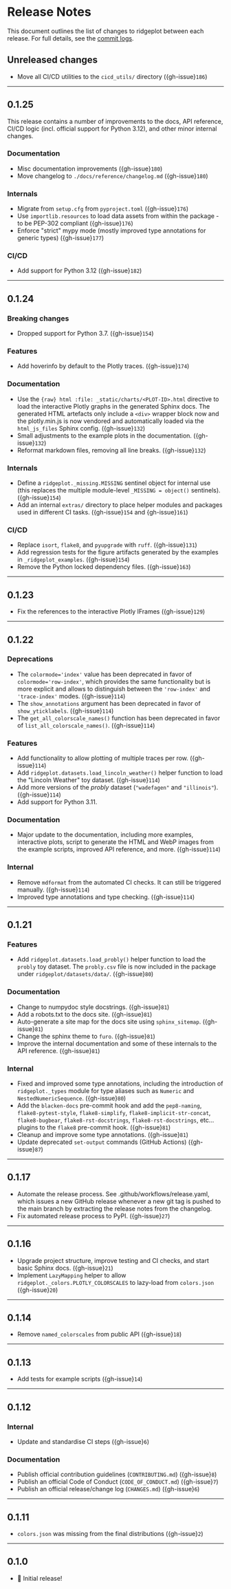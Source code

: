 # Release Notes

This document outlines the list of changes to ridgeplot between each release. For full details, see the [commit logs](https://github.com/tpvasconcelos/ridgeplot/commits/).

Unreleased changes
------------------

- Move all CI/CD utilities to the `cicd_utils/` directory ({gh-issue}`186`)

---

0.1.25
------

This release contains a number of improvements to the docs, API reference, CI/CD logic (incl. official support for Python 3.12), and other minor internal changes.

### Documentation

- Misc documentation improvements ({gh-issue}`180`)
- Move changelog to `./docs/reference/changelog.md` ({gh-issue}`180`)

### Internals

- Migrate from `setup.cfg` from `pyproject.toml` ({gh-issue}`176`)
- Use `importlib.resources` to load data assets from within the package - to be PEP-302 compliant ({gh-issue}`176`)
- Enforce "strict" mypy mode (mostly improved type annotations for generic types) ({gh-issue}`177`)

### CI/CD

- Add support for Python 3.12 ({gh-issue}`182`)

---

0.1.24
------

### Breaking changes

- Dropped support for Python 3.7. ({gh-issue}`154`)

### Features

- Add hoverinfo by default to the Plotly traces. ({gh-issue}`174`)

### Documentation

- Use the `{raw} html :file: _static/charts/<PLOT-ID>.html` directive to load the interactive Plotly graphs in the generated Sphinx docs. The generated HTML artefacts only include a `<div>` wrapper block now and the plotly.min.js is now vendored and automatically loaded via the `html_js_files` Sphinx config. ({gh-issue}`132`)
- Small adjustments to the example plots in the documentation. ({gh-issue}`132`)
- Reformat markdown files, removing all line breaks. ({gh-issue}`132`)

### Internals

- Define a `ridgeplot._missing.MISSING` sentinel object for internal use (this replaces the multiple module-level `_MISSING = object()` sentinels). ({gh-issue}`154`)
- Add an internal `extras/` directory to place helper modules and packages used in different CI tasks. ({gh-issue}`154` and {gh-issue}`161`)

### CI/CD

- Replace `isort`, `flake8`, and `pyupgrade` with `ruff`. ({gh-issue}`131`)
- Add regression tests for the figure artifacts generated by the examples in `_ridgeplot_examples`. ({gh-issue}`154`)
- Remove the Python locked dependency files. ({gh-issue}`163`)

---

0.1.23
------

- Fix the references to the interactive Plotly IFrames ({gh-issue}`129`)

---

0.1.22
------

### Deprecations

- The `colormode='index'` value has been deprecated in favor of `colormode='row-index'`, which provides the same functionality but is more explicit and allows to distinguish between the `'row-index'` and `'trace-index'` modes. ({gh-issue}`114`)
- The `show_annotations` argument has been deprecated in favor of `show_yticklabels`. ({gh-issue}`114`)
- The `get_all_colorscale_names()` function has been deprecated in favor of `list_all_colorscale_names()`. ({gh-issue}`114`)

### Features

- Add functionality to allow plotting of multiple traces per row. ({gh-issue}`114`)
- Add `ridgeplot.datasets.load_lincoln_weather()` helper function to load the "Lincoln Weather" toy dataset. ({gh-issue}`114`)
- Add more versions of the _probly_ dataset (`"wadefagen"` and `"illinois"`). ({gh-issue}`114`)
- Add support for Python 3.11.

### Documentation

- Major update to the documentation, including more examples, interactive plots, script to generate the HTML and WebP images from the example scripts, improved API reference, and more. ({gh-issue}`114`)

### Internal

- Remove `mdformat` from the automated CI checks. It can still be triggered manually. ({gh-issue}`114`)
- Improved type annotations and type checking. ({gh-issue}`114`)

---

0.1.21
------

### Features

- Add `ridgeplot.datasets.load_probly()` helper function to load the `probly` toy dataset. The `probly.csv` file is now included in the package under `ridgeplot/datasets/data/`. ({gh-issue}`80`)

### Documentation

- Change to numpydoc style docstrings. ({gh-issue}`81`)
- Add a robots.txt to the docs site. ({gh-issue}`81`)
- Auto-generate a site map for the docs site using `sphinx_sitemap`. ({gh-issue}`81`)
- Change the sphinx theme to `furo`. ({gh-issue}`81`)
- Improve the internal documentation and some of these internals to the API reference. ({gh-issue}`81`)

### Internal

- Fixed and improved some type annotations, including the introduction of `ridgeplot._types` module for type aliases such as `Numeric` and `NestedNumericSequence`. ({gh-issue}`80`)
- Add the `blacken-docs` pre-commit hook and add the `pep8-naming`, `flake8-pytest-style`, `flake8-simplify`, `flake8-implicit-str-concat`, `flake8-bugbear`, `flake8-rst-docstrings`, `flake8-rst-docstrings`, etc... plugins to the `flake8` pre-commit hook. ({gh-issue}`81`)
- Cleanup and improve some type annotations. ({gh-issue}`81`)
- Update deprecated `set-output` commands (GitHub Actions) ({gh-issue}`87`)

---

0.1.17
------

- Automate the release process. See .github/workflows/release.yaml, which issues a new GitHub release whenever a new git tag is pushed to the main branch by extracting the release notes from the changelog.
- Fix automated release process to PyPI. ({gh-issue}`27`)

---

0.1.16
------

- Upgrade project structure, improve testing and CI checks, and start basic Sphinx docs. ({gh-issue}`21`)
- Implement `LazyMapping` helper to allow `ridgeplot._colors.PLOTLY_COLORSCALES` to lazy-load from `colors.json` ({gh-issue}`20`)

---

0.1.14
------

- Remove `named_colorscales` from public API ({gh-issue}`18`)

---

0.1.13
------

- Add tests for example scripts ({gh-issue}`14`)

---

0.1.12
------

### Internal

- Update and standardise CI steps ({gh-issue}`6`)

### Documentation

- Publish official contribution guidelines (`CONTRIBUTING.md`) ({gh-issue}`8`)
- Publish an official Code of Conduct (`CODE_OF_CONDUCT.md`) ({gh-issue}`7`)
- Publish an official release/change log (`CHANGES.md`) ({gh-issue}`6`)

---

0.1.11
------

- `colors.json` was missing from the final distributions ({gh-issue}`2`)

---

0.1.0
------

- 🚀 Initial release!
